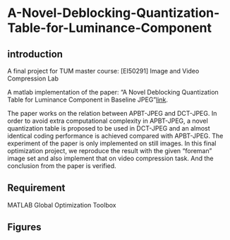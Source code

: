 # A-Novel-Deblocking-Quantization-Table-for-Luminance-Component
## introduction
A final project for TUM master course: [EI50291] Image and Video Compression Lab

A matlab implementation of the paper: “A Novel Deblocking Quantization Table for Luminance Component in Baseline JPEG”[link](http://www.jocm.us/uploadfile/2015/0824/20150824112248702.pdf).

The paper works on the relation between APBT-JPEG and DCT-JPEG. In order to avoid extra computational complexity in APBT-JPEG, a novel quantization table is proposed to be used in DCT-JPEG and an almost identical coding performance is achieved compared with APBT-JPEG. The experiment of the paper is only implemented on still images. In this final optimization project, we reproduce the result with the given “foreman” image set and also implement that on video compression task. And the conclusion from the paper is verified.

## Requirement
MATLAB Global Optimization Toolbox
## Figures


